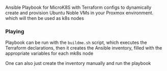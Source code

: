 Ansible Playbook for MicroK8S with Terraform configs to dynamically create and provision Ubuntu Noble VMs in your Proxmox environment. which will then be used as k8s nodes

### Playing

Playbook can be run with the `buildme.sh` script, which executes the Terraform declarations, then it creates the Ansible inventory, filled with the appropriate variables for each mk8s node

One can also just create the inventory manually and run the playbook
